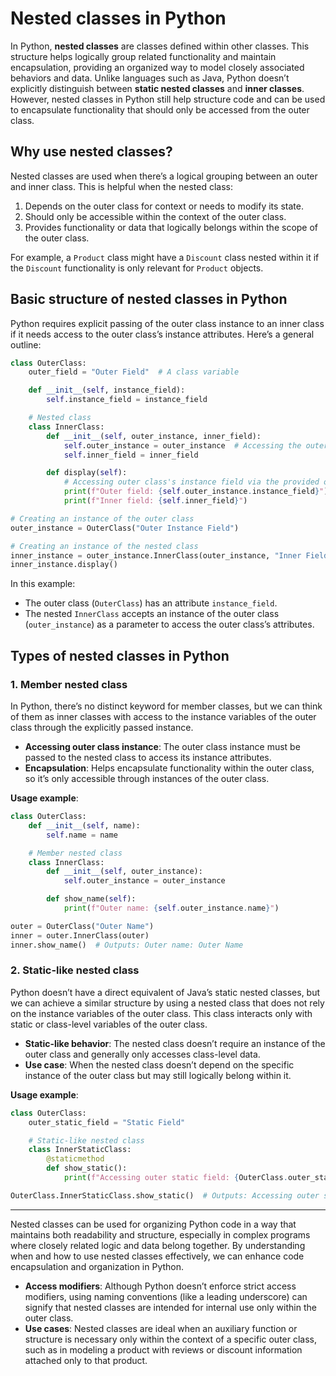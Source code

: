 # Nested classes in Python

In Python, **nested classes** are classes defined within other classes. This structure helps logically group related functionality and maintain encapsulation, providing an organized way to model closely associated behaviors and data. Unlike languages such as Java, Python doesn’t explicitly distinguish between **static nested classes** and **inner classes**. However, nested classes in Python still help structure code and can be used to encapsulate functionality that should only be accessed from the outer class.

## Why use nested classes?
Nested classes are used when there’s a logical grouping between an outer and inner class. This is helpful when the nested class:
1. Depends on the outer class for context or needs to modify its state.
2. Should only be accessible within the context of the outer class.
3. Provides functionality or data that logically belongs within the scope of the outer class.

For example, a `Product` class might have a `Discount` class nested within it if the `Discount` functionality is only relevant for `Product` objects.


## Basic structure of nested classes in Python
Python requires explicit passing of the outer class instance to an inner class if it needs access to the outer class’s instance attributes. Here’s a general outline:

```python
class OuterClass:
    outer_field = "Outer Field"  # A class variable

    def __init__(self, instance_field):
        self.instance_field = instance_field

    # Nested class
    class InnerClass:
        def __init__(self, outer_instance, inner_field):
            self.outer_instance = outer_instance  # Accessing the outer instance
            self.inner_field = inner_field

        def display(self):
            # Accessing outer class's instance field via the provided outer instance
            print(f"Outer field: {self.outer_instance.instance_field}")
            print(f"Inner field: {self.inner_field}")

# Creating an instance of the outer class
outer_instance = OuterClass("Outer Instance Field")

# Creating an instance of the nested class
inner_instance = outer_instance.InnerClass(outer_instance, "Inner Field")
inner_instance.display()
```

In this example:
- The outer class (`OuterClass`) has an attribute `instance_field`.
- The nested `InnerClass` accepts an instance of the outer class (`outer_instance`) as a parameter to access the outer class’s attributes.


## Types of nested classes in Python

### 1. Member nested class
In Python, there’s no distinct keyword for member classes, but we can think of them as inner classes with access to the instance variables of the outer class through the explicitly passed instance.

- **Accessing outer class instance**: The outer class instance must be passed to the nested class to access its instance attributes.
- **Encapsulation**: Helps encapsulate functionality within the outer class, so it’s only accessible through instances of the outer class.

**Usage example**:
```python
class OuterClass:
    def __init__(self, name):
        self.name = name

    # Member nested class
    class InnerClass:
        def __init__(self, outer_instance):
            self.outer_instance = outer_instance

        def show_name(self):
            print(f"Outer name: {self.outer_instance.name}")

outer = OuterClass("Outer Name")
inner = outer.InnerClass(outer)
inner.show_name()  # Outputs: Outer name: Outer Name
```

### 2. Static-like nested class
Python doesn’t have a direct equivalent of Java’s static nested classes, but we can achieve a similar structure by using a nested class that does not rely on the instance variables of the outer class. This class interacts only with static or class-level variables of the outer class.
- **Static-like behavior**: The nested class doesn’t require an instance of the outer class and generally only accesses class-level data.
- **Use case**: When the nested class doesn’t depend on the specific instance of the outer class but may still logically belong within it.

**Usage example**:
```python
class OuterClass:
    outer_static_field = "Static Field"

    # Static-like nested class
    class InnerStaticClass:
        @staticmethod
        def show_static():
            print(f"Accessing outer static field: {OuterClass.outer_static_field}")

OuterClass.InnerStaticClass.show_static()  # Outputs: Accessing outer static field: Static Field
```

---

Nested classes can be used for organizing Python code in a way that maintains both readability and structure, especially in complex programs where closely related logic and data belong together. By understanding when and how to use nested classes effectively, we can enhance code encapsulation and organization in Python.

- **Access modifiers**: Although Python doesn’t enforce strict access modifiers, using naming conventions (like a leading underscore) can signify that nested classes are intended for internal use only within the outer class.
- **Use cases**: Nested classes are ideal when an auxiliary function or structure is necessary only within the context of a specific outer class, such as in modeling a product with reviews or discount information attached only to that product.